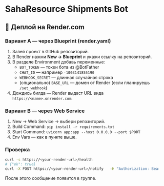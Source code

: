 # SahaResource Shipments Bot


## 🚀 Деплой на Render.com

### Вариант A — через Blueprint (render.yaml)
1. Залей проект в GitHub репозиторий.
2. В Render нажми **New → Blueprint** и укажи ссылку на репозиторий.
3. В разделе Environment добавь переменные:
   - `BOT_TOKEN` — токен бота из @BotFather
   - `CHAT_ID` — например `-1003141855190`
   - `WEBHOOK_SECRET` — длинная случайная строка
   - (опционально) `BASE_URL` — домен от Render (если планируешь `/set_webhook`)
4. Дождись билда — Render выдаст URL вида `https://<name>.onrender.com`.

### Вариант B — через Web Service
1. New → Web Service → выбери репозиторий.
2. Build Command: `pip install -r requirements.txt`
3. Start Command: `uvicorn app:app --host 0.0.0.0 --port $PORT`
4. Env Vars — как в пункте выше.

### Проверка
```bash
curl -s https://<your-render-url>/health
# {"ok": true}
curl -X POST https://<your-render-url>/notify   -H "Authorization: Bearer <WEBHOOK_SECRET>"   -H "Content-Type: application/json"   -d @sample_payload.json
```
После этого сообщение появится в группе.
